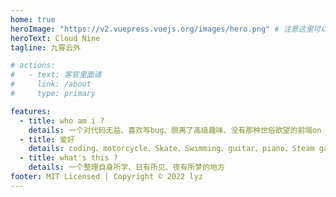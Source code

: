 ```yaml
---
home: true
heroImage: "https://v2.vuepress.vuejs.org/images/hero.png" # 注意这里可以使外链，也可以是静态资源
heroText: Cloud Nine
tagline: 九霄云外

# actions:
#   - text: 客官里面请
#     link: /about
#     type: primary

features:
  - title: who am i ?
    details: 一个对代码无益、喜欢写bug、脱离了高级趣味、没有那种世俗欲望的前端on click工程师
  - title: 爱好
    details: coding、motorcycle、Skate、Swimming、guitar、piano、Steam games
  - title: what's this ?
    details: 一个整理自身所学、日有所见、夜有所梦的地方
footer: MIT Licensed | Copyright © 2022 lyz
---
```

